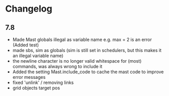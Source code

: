 # Changelog


## 7.8

- Made Mast globals illegal as variable name e.g. max = 2 is an error (Added test)
- made sbs, sim as globals (sim is still set in schedulers, but this makes it an illegal variable name)
- the newline character is no longer valid whitespace for (most) commands, was always wrong to include it
- Added the setting Mast.include_code to cache the mast code to improve error messages
- fixed 'unlink' / removing links
- grid objects target pos


